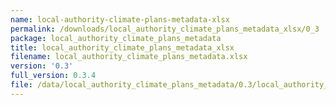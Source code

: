 ```yaml
---
name: local-authority-climate-plans-metadata-xlsx
permalink: /downloads/local_authority_climate_plans_metadata_xlsx/0_3
package: local_authority_climate_plans_metadata
title: local_authority_climate_plans_metadata_xlsx
filename: local_authority_climate_plans_metadata.xlsx
version: '0.3'
full_version: 0.3.4
file: /data/local_authority_climate_plans_metadata/0.3/local_authority_climate_plans_metadata.xlsx
---
```

